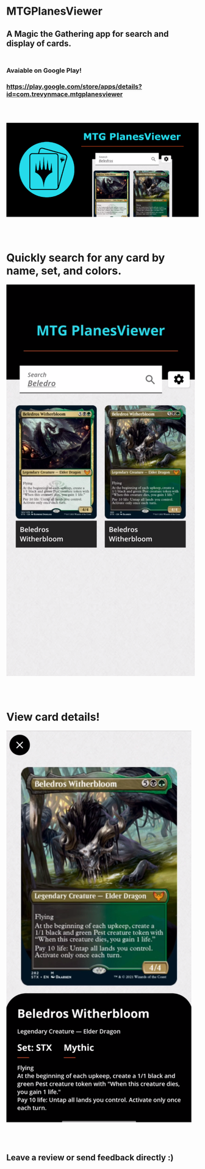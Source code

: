 # MTGPlanesViewer
## A Magic the Gathering app for search and display of cards.<br><br>
### **Avaiable on Google Play!** 
### https://play.google.com/store/apps/details?id=com.trevynmace.mtgplanesviewer

<br>
<br>

![](app_store_assets/app_store_graphic.png)

<br>
<br>

# Quickly search for any card by name, set, and colors.

![](app_store_assets/main_search_screen.png)

<br>
<br>

# View card details!

![](app_store_assets/detail_screen.png)

<br>
<br>

## **Leave a review or send feedback directly :)**
